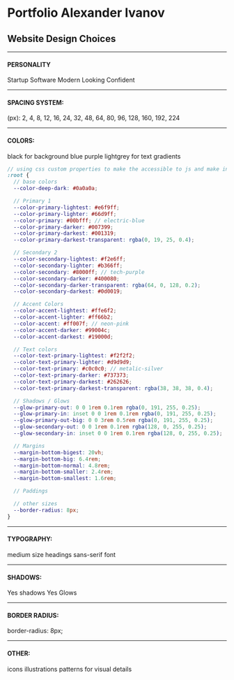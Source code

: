 # Portfolio Alexander Ivanov

## Website Design Choices

---

#### PERSONALITY

Startup
Software
Modern Looking
Confident

---

#### SPACING SYSTEM:

(px): 2, 4, 8, 12, 16, 24, 32, 48, 64, 80, 96, 128, 160, 192, 224

---

#### COLORS:

black for background
blue
purple
lightgrey for text
gradients

```scss
// using css custom properties to make the accessible to js and make inherited
:root {
  // base colors
  --color-deep-dark: #0a0a0a;

  // Primary 1
  --color-primary-lightest: #e6f9ff;
  --color-primary-lighter: #66d9ff;
  --color-primary: #00bfff; // electric-blue
  --color-primary-darker: #007399;
  --color-primary-darkest: #001319;
  --color-primary-darkest-transparent: rgba(0, 19, 25, 0.4);

  // Secondary 2
  --color-secondary-lightest: #f2e6ff;
  --color-secondary-lighter: #b366ff;
  --color-secondary: #8000ff; // tech-purple
  --color-secondary-darker: #400080;
  --color-secondary-darker-transparent: rgba(64, 0, 128, 0.2);
  --color-secondary-darkest: #0d0019;

  // Accent Colors
  --color-accent-lightest: #ffe6f2;
  --color-accent-lighter: #ff66b2;
  --color-accent: #ff007f; // neon-pink
  --color-accent-darker: #99004c;
  --color-accent-darkest: #19000d;

  // Text colors
  --color-text-primary-lightest: #f2f2f2;
  --color-text-primary-lighter: #d9d9d9;
  --color-text-primary: #c0c0c0; // metalic-silver
  --color-text-primary-darker: #737373;
  --color-text-primary-darkest: #262626;
  --color-text-primary-darkest-transparent: rgba(38, 38, 38, 0.4);

  // Shadows / Glows
  --glow-primary-out: 0 0 1rem 0.1rem rgba(0, 191, 255, 0.25);
  --glow-primary-in: inset 0 0 1rem 0.1rem rgba(0, 191, 255, 0.25);
  --glow-primary-out-big: 0 0 3rem 0.5rem rgba(0, 191, 255, 0.25);
  --glow-secondary-out: 0 0 1rem 0.1rem rgba(128, 0, 255, 0.25);
  --glow-secondary-in: inset 0 0 1rem 0.1rem rgba(128, 0, 255, 0.25);

  // Margins
  --margin-bottom-bigest: 20vh;
  --margin-bottom-big: 6.4rem;
  --margin-bottom-normal: 4.8rem;
  --margin-bottom-smaller: 2.4rem;
  --margin-bottom-smallest: 1.6rem;

  // Paddings

  // other sizes
  --border-radius: 8px;
}
```

---

#### TYPOGRAPHY:

medium size headings
sans-serif font

---

#### SHADOWS:

Yes shadows
Yes Glows

---

#### BORDER RADIUS:

border-radius: 8px;

---

#### OTHER:

icons
illustrations
patterns for visual details
